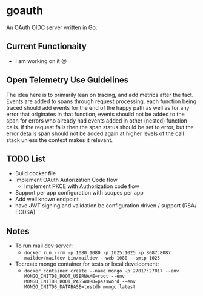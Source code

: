 # goauth

An OAuth OIDC server written in Go.

## Current Functionaity

* I am working on it 😜

## Open Telemetry Use Guidelines

The idea here is to primarily lean on tracing, and add metrics after the fact. Events are added to spans through request processing. each function being traced should add events for the end of the happy path as well as for any error that originates in that function, events shouild not be added to the span for errors who already had events added in other (nested) function calls. if the request fails then the span status should be set to error, but the error details span should not be added again at higher levels of the call stack unless the context makes it relevant.

## TODO List

* Build docker file
* Implement OAuth Autorization Code flow
  * Implement PKCE with Authorization code flow
* Support per app configuration with scopes per app
* Add well known endpoint
* have JWT signing and validation be configuration driven / support (RSA/ ECDSA)

## Notes

* To run mail dev server:
  * `docker run --rm -p 1080:1080 -p 1025:1025 -p 8087:8087 maildev/maildev bin/maildev --web 1080 --smtp 1025`
* Tocreate mongo container for tests or local development:
  * `docker container create --name mongo -p 27017:27017 --env MONGO_INITDB_ROOT_USERNAME=root --env MONGO_INITDB_ROOT_PASSWORD=password --env MONGO_INITDB_DATABASE=testdb mongo:latest`
